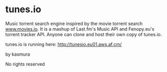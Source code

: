 tunes.io
========

Music torrent search engine inspired by the movie torrent search www.movies.io. 
It is a mashup of Last.fm's Music API and Fenopy.eu's torrent tracker API.
Anyone can clone and host their own copy of tunes.io.

tunes.io is running here: http://tunesio.eu01.aws.af.cm/

by kasmura

No rights reserved